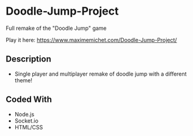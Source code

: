 # Doodle-Jump-Project
Full remake of the "Doodle Jump" game

Play it here: https://www.maximemichet.com/Doodle-Jump-Project/

## Description
- Single player and multiplayer remake of doodle jump with a different theme!
## Coded With
- Node.js
- Socket.io
- HTML/CSS

